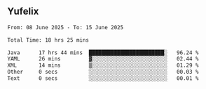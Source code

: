 ## Yufelix

<!--START_SECTION:waka-->

```txt
From: 08 June 2025 - To: 15 June 2025

Total Time: 18 hrs 25 mins

Java      17 hrs 44 mins  ████████████████████████░   96.24 %
YAML      26 mins         ▓░░░░░░░░░░░░░░░░░░░░░░░░   02.44 %
XML       14 mins         ▒░░░░░░░░░░░░░░░░░░░░░░░░   01.29 %
Other     0 secs          ░░░░░░░░░░░░░░░░░░░░░░░░░   00.03 %
Text      0 secs          ░░░░░░░░░░░░░░░░░░░░░░░░░   00.01 %
```

<!--END_SECTION:waka-->

